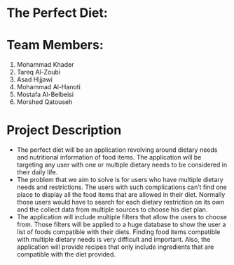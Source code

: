 # The Perfect Diet:
# Team Members:
1.	Mohammad Khader
2.	Tareq Al-Zoubi
3.	Asad Hijjawi
4.	Mohammad Al-Hanoti
5.	Mostafa Al-Belbeisi
6.	Morshed Qatouseh

# Project Description
-	The perfect diet will be an application revolving around dietary needs and nutritional information of food items. The application will be targeting any user with one or multiple dietary needs to be considered in their daily life.
-	The problem that we aim to solve is for users who have multiple dietary needs and restrictions. The users with such complications can’t find one place to display all the food items that are allowed in their diet. Normally those users would have to search for each dietary restriction on its own and the collect data from multiple sources to choose his diet plan.
-	The application will include multiple filters that allow the users to choose from. Those filters will be applied to a huge database to show the user a list of foods compatible with their diets. Finding food items compatible with multiple dietary needs is very difficult and important. Also, the application will provide recipes that only include ingredients that are compatible with the diet provided.
